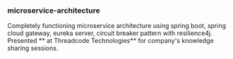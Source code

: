 ### microservice-architecture
Completely functioning microservice architecture using spring boot, spring cloud gateway, eureka server, circuit breaker pattern with resilience4j. 
Presented ** at Threadcode Technologies** for company's knowledge sharing sessions.


